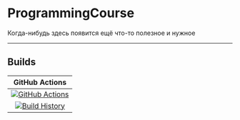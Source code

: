 # ProgrammingCourse

Когда-нибудь здесь появится ещё что-то полезное и нужное

---

## Builds


GitHub Actions |
:---: |
[![GitHub Actions](https://github.com/IvanMoskalenko/ProgrammingCourse/workflows/Build%20master/badge.svg)](https://github.com/IvanMoskalenko/ProgrammingCourse/actions?query=branch%3Amaster) |
[![Build History](https://buildstats.info/github/chart/IvanMoskalenko/ProgrammingCourse)](https://github.com/IvanMoskalenko/ProgrammingCourse/actions?query=branch%3Amaster) |

